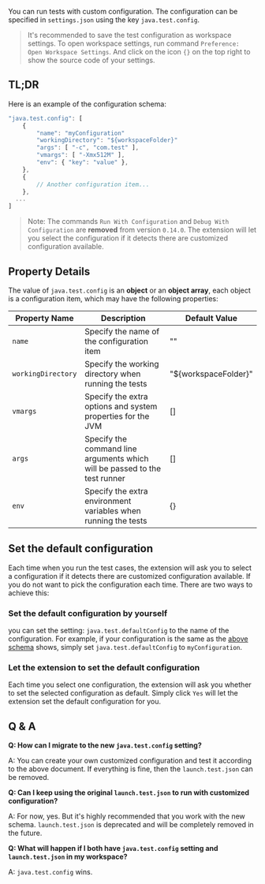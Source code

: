 You can run tests with custom configuration. The configuration can be specified in `settings.json` using the key `java.test.config`.

> It's recommended to save the test configuration as workspace settings. To open workspace settings, run command `Preference: Open Workspace Settings`. And click on the icon `{}` on the top right to show the source code of your settings.

## TL;DR
Here is an example of the configuration schema:
```js
"java.test.config": [
    {
        "name": "myConfiguration"
        "workingDirectory": "${workspaceFolder}"
        "args": [ "-c", "com.test" ],
        "vmargs": [ "-Xmx512M" ],
        "env": { "key": "value" },
    },
    {
        // Another configuration item...
    },
  ...
]
```

> Note: The commands `Run With Configuration` and `Debug With Configuration` are **removed** from version `0.14.0`. The extension will let you select the configuration if it detects there are customized configuration available.

## Property Details

The value of `java.test.config` is an **object** or an **object array**, each object is a configuration item, which may have the following properties:

| Property Name | Description | Default Value |
|---|---|---|
| `name` | Specify the name of the configuration item | "" |
| `workingDirectory` | Specify the working directory when running the tests | "${workspaceFolder}" |
| `vmargs` | Specify the extra options and system properties for the JVM | [] |
| `args` | Specify the command line arguments which will be passed to the test runner | [] |
| `env` | Specify the extra environment variables when running the tests | {} |

## Set the default configuration

Each time when you run the test cases, the extension will ask you to select a configuration if it detects there are customized configuration available. If you do not want to pick the configuration each time. There are two ways to achieve this:

### Set the default configuration by yourself
you can set the setting: `java.test.defaultConfig` to the name of the configuration. For example, if your configuration is the same as the [above schema](##tldr) shows, simply set `java.test.defaultConfig` to `myConfiguration`.

### Let the extension to set the default configuration
Each time you select one configuration, the extension will ask you whether to set the selected configuration as default. Simply click `Yes` will let the extension set the default configuration for you.

## Q & A
**Q: How can I migrate to the new `java.test.config` setting?**

A: You can create your own customized configuration and test it according to the above document. If everything is fine, then the `launch.test.json` can be removed.

**Q: Can I keep using the original `launch.test.json` to run with customized configuration?**

A: For now, yes. But it's highly recommended that you work with the new schema. `launch.test.json` is deprecated and will be completely removed in the future.

**Q: What will happen if I both have `java.test.config` setting and `launch.test.json` in my workspace?**

A: `java.test.config` wins.
